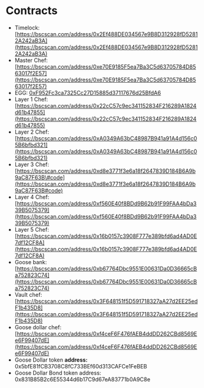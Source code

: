 # Contracts

* Timelock: [https://bscscan.com/address/0x2Ef488DE034567e9B8D312928fD52812A242aB3A](https://bscscan.com/address/0x2Ef488DE034567e9B8D312928fD52812A242aB3A)
* Master Chef: [https://bscscan.com/address/0xe70E9185F5ea7Ba3C5d63705784D8563017f2E57](https://bscscan.com/address/0xe70E9185F5ea7Ba3C5d63705784D8563017f2E57)
* EGG: [0xF952Fc3ca7325Cc27D15885d37117676d25BfdA6](https://bscscan.com/address/0xF952Fc3ca7325Cc27D15885d37117676d25BfdA6)
* Layer 1 Chef: [https://bscscan.com/address/0x22cC57c9ec341152834F216289A1824d61b47855](https://bscscan.com/address/0x22cC57c9ec341152834F216289A1824d61b47855)
* Layer 2 Chef: [https://bscscan.com/address/0xA0349A63bC48987B941a91A4d156c05B6bfbd321](https://bscscan.com/address/0xA0349A63bC48987B941a91A4d156c05B6bfbd321)
* Layer 3 Chef: [https://bscscan.com/address/0xd8e3771f3e6a18f2647839D184B6A9b9aC87F63B\#code](https://bscscan.com/address/0xd8e3771f3e6a18f2647839D184B6A9b9aC87F63B#code)
* Layer 4 Chef: [https://bscscan.com/address/0xf560E40f8BDd9B62b91F99FAA4bDa339B5075379](https://bscscan.com/address/0xf560E40f8BDd9B62b91F99FAA4bDa339B5075379)
* Layer 5 Chef: [https://bscscan.com/address/0x16b0157c3908F777e389bfd6ad4AD0E7df12CF8A](https://bscscan.com/address/0x16b0157c3908F777e389bfd6ad4AD0E7df12CF8A)
* Goose bank: [https://bscscan.com/address/0xb67764Dbc9551E00631Da0D36665cBa752823C74](https://bscscan.com/address/0xb67764Dbc9551E00631Da0D36665cBa752823C74)
* Vault chef: [https://bscscan.com/address/0x3F648151f5D591718327aA27d2EE25edF1b435D8](https://bscscan.com/address/0x3F648151f5D591718327aA27d2EE25edF1b435D8)
* Goose dollar chef: [https://bscscan.com/address/0xf4ceF6F476fAEB4ddDD262CBd8569Ee6F99407dE](https://bscscan.com/address/0xf4ceF6F476fAEB4ddDD262CBd8569Ee6F99407dE)
* Goose Dollar token ****address**:** 0x5bfE81fCB3708C8fC733BEf60d313CAFCe1FeBEB
* Goose Dollar Bond token address: 0x831B85B2c6E55344d6b17C9d67eA83771b0A9C8e


